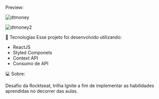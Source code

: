 Preview: 

![dtmoney](https://user-images.githubusercontent.com/84983691/153113265-204023ae-672d-4710-8697-1eaead4a178d.png)

![dtmoney2](https://user-images.githubusercontent.com/84983691/153113267-af7680e7-6cbc-4ce4-b282-12546ab2d209.png)



🚀 Tecnologias Esse projeto foi desenvolvido utilizando:

 -  ReactJS
 -  Styled Componets
 -  Context API
 -  Consumo de API

💻 Sobre:

Desafio da Rocktseat, trilha Ignite a fim de implementar as habilidades aprendidas no decorrer das aulas.
